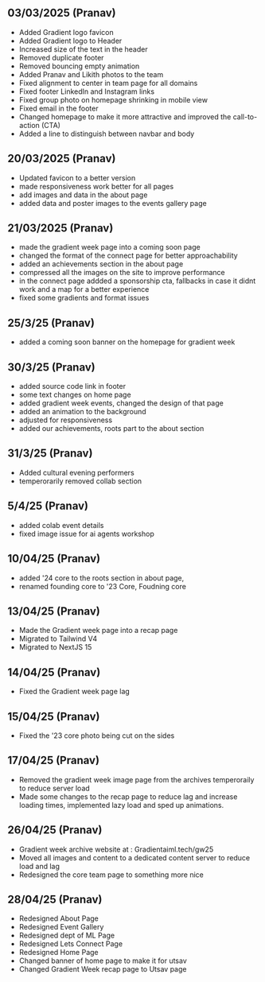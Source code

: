 ## 03/03/2025 (Pranav)

- Added Gradient logo favicon
- Added Gradient logo to Header
- Increased size of the text in the header
- Removed duplicate footer
- Removed bouncing empty animation
- Added Pranav and Likith photos to the team
- Fixed alignment to center in team page for all domains
- Fixed footer LinkedIn and Instagram links
- Fixed group photo on homepage shrinking in mobile view
- Fixed email in the footer
- Changed homepage to make it more attractive and improved the call-to-action (CTA)
- Added a line to distinguish between navbar and body

## 20/03/2025 (Pranav)
- Updated favicon to a better version
- made responsiveness work better for all pages
- add images and data in the about page
- added data and poster images to the events gallery page 

## 21/03/2025 (Pranav)
- made the gradient week page into a coming soon page
- changed the format of the connect page for better approachability
- added an achievements section in the about page
- compressed all the images on the site to improve performance
- in the connect page addded a sponsorship cta, fallbacks in case it didnt work and a map for a better experience
- fixed some gradients and format issues

## 25/3/25 (Pranav)
- added a coming soon banner on the homepage for gradient week

## 30/3/25 (Pranav)
- added source code link in footer
- some text changes on home page
- added gradient week events, changed the design of that page
- added an animation to the background
- adjusted for responsiveness
- added our achievements, roots part to the about section

## 31/3/25 (Pranav)
- Added cultural evening performers
- temperorarily removed collab section

## 5/4/25 (Pranav)
- added colab event details
- fixed image issue for ai agents workshop

## 10/04/25 (Pranav) 
- added '24 core to the roots section in about page, 
- renamed founding core to '23 Core, Foudning core

## 13/04/25 (Pranav)
- Made the Gradient week page into a recap page
- Migrated to Tailwind V4
- Migrated to NextJS 15

## 14/04/25 (Pranav)
- Fixed the Gradient week page lag

## 15/04/25 (Pranav)
- Fixed the '23 core photo being cut on the sides

## 17/04/25 (Pranav)
- Removed the gradient week image page from the archives temperoraily to reduce server load
- Made some changes to the recap page to reduce lag and increase loading times, implemented lazy load and sped up animations.

## 26/04/25 (Pranav)
- Gradient week archive website at : Gradientaiml.tech/gw25
- Moved all images and content to a dedicated content server to reduce load and lag
- Redesigned the core team page to something more nice

## 28/04/25 (Pranav)

- Redesigned About Page
- Redesigned Event Gallery
- Redesigned dept of ML Page
- Redesigned Lets Connect Page
- Redesigned Home Page
- Changed banner of home page to make it for utsav
- Changed Gradient Week recap page to Utsav page